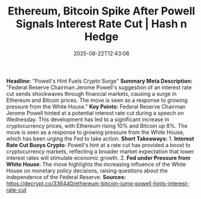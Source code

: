 ﻿---
title: "Ethereum, Bitcoin Spike After Powell Signals Interest Rate Cut | Hash n Hedge"
date: "2025-08-22T12:43:06"
category: "Markets"
summary: ""
slug: "ethereum-bitcoin-spike-after-powell-signals-interest-rate-cu"
source_urls:
  - ""
seo:
  title: "Ethereum, Bitcoin Spike After Powell Signals Interest Rate Cut | Hash n Hedge | Hash n Hedge"
  description: ""
  keywords: ["news", "markets", "brief"]
---
**Headline:** "Powell's Hint Fuels Crypto Surge"  **Summary Meta Description:** "Federal Reserve Chairman Jerome Powell's suggestion of an interest rate cut sends shockwaves through financial markets, causing a surge in Ethereum and Bitcoin prices. The move is seen as a response to growing pressure from the White House."  **Key Points:**   Federal Reserve Chairman Jerome Powell hinted at a potential interest rate cut during a speech on Wednesday.  This development has led to a significant increase in cryptocurrency prices, with Ethereum rising 10% and Bitcoin up 8%.  The move is seen as a response to growing pressure from the White House, which has been urging the Fed to take action.  **Short Takeaways:**  1. **Interest Rate Cut Buoys Crypto**: Powell's hint at a rate cut has provided a boost to cryptocurrency markets, reflecting a broader market expectation that lower interest rates will stimulate economic growth. 2. **Fed under Pressure from White House**: The move highlights the increasing influence of the White House on monetary policy decisions, raising questions about the independence of the Federal Reserve.  **Sources:**   https://decrypt.co/336440/ethereum-bitcoin-jump-powell-hints-interest-rate-cut